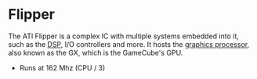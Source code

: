 # Flipper

The ATI Flipper is a complex IC with multiple systems embedded into it, such as the [DSP](dsp.md),
I/O controllers and more. It hosts the [graphics processor](../graphics-processor.md), also known as
the GX, which is the GameCube's GPU.

- Runs at 162 Mhz (CPU / 3)
